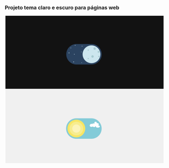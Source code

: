 ### Projeto tema claro e escuro para páginas web

 <div align="center">
  <img src="docs/dark.png" alt="Layout do Projeto" width="500">
  <img src="docs/ligth.png" alt="Layout do Projeto" width="500">
</div>
